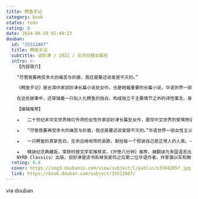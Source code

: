 ```yaml
---
title: 鳄鱼手记
category: book
status: todo
rating: 0
date: 2024-06-28 01:49:23
douban:
  id: "35512887"
  title: 鳄鱼手记
  subtitle: 邱妙津 / 2021 / 北京日报出版社
  intro: >-
    【内容简介】

    “尽管我要再受多大的痛苦与折磨，我还是要述说爱是不灭的。”

    《鳄鱼手记》是台湾作家邱妙津长篇小说处女作，也是她最重要的长篇小说，华语世界一部女性主义文学经典。小说以主人公“我”的大学生活为背景，通过一段段感情的萌发、深陷乃至最终仳离，直面内心深处极致的爱与无人理解的悲哀，逼视年轻人敏感自伤的内心世界。小说是台湾二十世纪末一代青年迷惘困顿心路历程的真实写照，更是一段艰难跋涉的性别认同与自我认同的贴身记录。作者以刀锋般锋利闪光的笔触，探入心灵的隐秘岩层，那些极度坦诚的自我剖析与情爱想象的翻转辩证，那些人性与人性深深交会的时刻、强劲与庄严的生之体验，深刻展示了人类永恒的主题，即如何通过极致纯粹的情感更深入地认识自我与世界，从一己抵达普遍人类心灵的深度，一种辉煌心智激情。

    在这些故事中，还穿插着一只拟人化鳄鱼的独白，构成独立于主要情节之外的诗性寓言。身着人装的鳄鱼最终乘坐着火的浴盆飘向深海，影射“鳄鱼/边缘人”在人类社会孤独与被排挤的命运，构成复调双声的奇异艺术效果。

    【编辑推荐】

    ★	二十世纪末华文世界绚烂传奇的女性作家邱妙津长篇处女作，震惊中文世界的爱情物语，开启一个时代的文学经典。蒋勋、骆以军、陈雪、郭玉洁诚挚推荐。——邱妙津是震动台湾的一代传奇，用生命创作的天才，她以凌厉激烈的才华横空出世，又决绝惨烈地毅然与人世告别。她的作品被大家传颂、引用、讨论、研究，她的生平、事迹甚至她阅读欣赏的小说、作家、电影导演，所有一切都成为一代文艺青年效仿参照的对象。《鳄鱼手记》将隐秘的女性情感勇敢地变成天才的书写，一段艰难跋涉的性别认同之旅，极致炽烈悲恸的爱情物语，标记着一个时代的刻度和阴影，书中的诸多名词和意象已成为一代代人自我指认的身份象征。

    ★	“尽管我要再受多大的痛苦与折磨，我还是要述说爱是不灭的。”华语世界一部女性主义文学经典，女性私密情感的深度书写，人性与人性深深交会的时刻，强劲与庄严的生之体验。——用寓言与密码写就的长篇情书，瑰丽华美又痛彻心肺、暴烈而温柔的女性情爱体验，浓烈丰沛的情绪，严肃与真诚的生命品质，展示爱的高贵与纯粹、爱的永在与不在。小说充满哲学思辨的灵敏机锋，从一己抵达普遍人类心灵的深度，展示人类灵魂繁复多变又千疮百孔的内在景观，一种浓郁丰盛的美感，高贵迷人的生命力，生发出惊心动魄的摄人力量。情爱踟蹰，生命坏毁，唯有极度真实勇敢地对待自我与生命，才能对抗命运的狂暴与社会的媚俗。

    ★	一只鳄鱼的真挚告白，生命边缘地带的哀歌，献给每一个假装自己是正常人的人类。——《鳄鱼手记》用童话寓言般灵异笔触描绘社会边缘人的处境，展现出对转型世代思潮暗涌的敏锐捕捉能力，传达出对性别、性向的一种全新可能性的难以抑制的兴奋。每个人内心都住着一只鳄鱼，有时必须要隐藏自己，披上人装，在黑暗中重新去认识定义自我，去探索世界。从1994年至今，这本书仍一直在对异类或自以为异类的人发出关切的讯号：“嗨，亲爱的鳄鱼，你好吗？”

    ★	精装纪念典藏版，荣获时报文学奖推荐奖，《开卷八分钟》推荐，被翻译为多国语言出版，备受赞誉。——《鳄鱼手记》已被翻译为英语、法语、德语、土耳其语、西班牙语和意大利语等多种语言。2017年，《鳄鱼手记》列入《纽约书评》“经典重现”（
    NYRB Classics）出版，邱妙津是该书系继张爱玲之后第二位华语作者。作家骆以军和赖香吟分别以小说《遣悲怀》《其后》缅怀与致敬邱妙津。
  rating: 8.4
  cover: https://img3.doubanio.com/view/subject/l/public/s33942057.jpg
  link: https://book.douban.com/subject/35512887/
---
```


via douban 